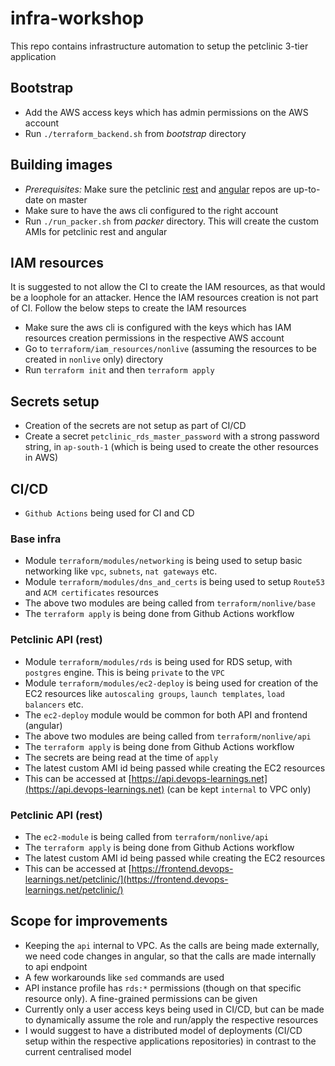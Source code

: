 # infra-workshop
This repo contains infrastructure automation to setup the petclinic 3-tier application

## Bootstrap
- Add the AWS access keys which has admin permissions on the AWS account
- Run `./terraform_backend.sh` from *bootstrap* directory

## Building images
- *Prerequisites:* Make sure the petclinic [rest](https://github.com/maheshongithub/spring-petclinic-rest) and [angular](https://github.com/maheshongithub/spring-petclinic-angular) repos are up-to-date on master
- Make sure to have the aws cli configured to the right account
- Run `./run_packer.sh` from *packer* directory. This will create the custom AMIs for petclinic rest and angular

## IAM resources
It is suggested to not allow the CI to create the IAM resources, as that would be a loophole for an attacker. Hence the IAM resources creation is not part of CI. Follow the below steps to create the IAM resources

- Make sure the aws cli is configured with the keys which has IAM resources creation permissions in the respective AWS account
- Go to `terraform/iam_resources/nonlive` (assuming the resources to be created in `nonlive` only) directory
- Run `terraform init` and then `terraform apply`

## Secrets setup
- Creation of the secrets are not setup as part of CI/CD
- Create a secret `petclinic_rds_master_password` with a strong password string, in `ap-south-1` (which is being used to create the other resources in AWS)

## CI/CD
- `Github Actions` being used for CI and CD
### Base infra
- Module `terraform/modules/networking` is being used to setup basic networking like `vpc`, `subnets`, `nat gateways` etc.
- Module `terraform/modules/dns_and_certs` is being used to setup `Route53` and `ACM certificates` resources
- The above two modules are being called from `terraform/nonlive/base`
- The `terraform apply` is being done from Github Actions workflow

### Petclinic API (rest)
- Module `terraform/modules/rds` is being used for RDS setup, with `postgres` engine. This is being `private` to the `VPC`
- Module `terraform/modules/ec2-deploy` is being used for creation of the EC2 resources like `autoscaling groups`, `launch templates`, `load balancers` etc.
- The `ec2-deploy` module would be common for both API and frontend (angular)
- The above two modules are being called from `terraform/nonlive/api`
- The `terraform apply` is being done from Github Actions workflow
- The secrets are being read at the time of `apply`
- The latest custom AMI id being passed while creating the EC2 resources
- This can be accessed at [https://api.devops-learnings.net](https://api.devops-learnings.net) (can be kept `internal` to VPC only)

### Petclinic API (rest)
- The `ec2-module` is being called from `terraform/nonlive/api`
- The `terraform apply` is being done from Github Actions workflow
- The latest custom AMI id being passed while creating the EC2 resources
- This can be accessed at [https://frontend.devops-learnings.net/petclinic/](https://frontend.devops-learnings.net/petclinic/)


## Scope for improvements
- Keeping the `api` internal to VPC. As the calls are being made externally, we need code changes in angular, so that the calls are made internally to api endpoint
- A few workarounds like `sed` commands are used
- API instance profile has `rds:*` permissions (though on that specific resource only). A fine-grained permissions can be given
- Currently only a user access keys being used in CI/CD, but can be made to dynamically assume the role and run/apply the respective resources
- I would suggest to have a distributed model of deployments (CI/CD setup within the respective applications repositories) in contrast to the current centralised model
